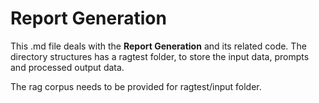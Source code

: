 # Report Generation

This .md file deals with the **Report Generation** and its related code. 
The directory structures has a ragtest folder, to store the input data, prompts and processed
output data. 

The rag corpus needs to be provided for ragtest/input folder.
